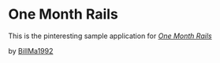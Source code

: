 # One Month Rails

This is the pinteresting sample application for
[*One Month Rails*](http://onemonthrails.com)

by [BillMa1992](http://www.linkedin.com/pub/qingyu-ma/a1/9a4/328/en)